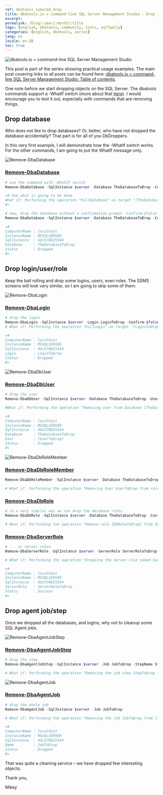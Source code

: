```yaml
---
ref: dbatools_ssmscmd_drop
title: dbatools.io = command-line SQL Server Management Studio - Drop it
excerpt: 
permalink: /blog/:year/:month/:title
tags: [english, dbatools, community, tools, sqlfamily]
categories: [english, dbatools, series]
lang: en
locale: en-GB
toc: true
---
```


![dbatools.io = command-line SQL Server Management Studio](dbatools_ssmscmd.png)

This post is part of the series showing practical usage examples. The main post covering links to all posts can be found here: [dbatools.io = command-line SQL Server Management Studio: Table of contents](https://www.bronowski.it/blog/2020/06/dbatools-io-command-line-sql-server-management-studio-table-of-contents/).

One note before we start dropping objects on the SQL Server. The dbatools commands support a -WhatIf switch (more about that [here](https://docs.microsoft.com/en-us/exchange/whatif-confirm-and-validateonly-switches-exchange-2013-help)). I would encourage you to test it out, especially with commands that are removing things.

## Drop database

Who does not like to drop databases? Or, better, who have not dropped the database accidentally? That part is for all of you DbDroppers.

In this very first example, I will demonstrate how the -WhatIf switch works. For the other commands, I am going to put the WhatIf message only.

![Remove-DbaDatabase](dbatools_ssmscmd_0401_db.png)

### [Remove-DbaDatabase](https://docs.dbatools.io/#Remove-DbaDatabase)

```powershell
# use the command with -WhatIf switch
Remove-DbaDatabase -SqlInstance $server -Database TheDatabaseToDrop -Confirm:$false -WhatIf

<# See what is going to be done
What if: Performing the operation "KillDatabase" on target "[TheDatabaseToDrop] on [localhost,1433]".
#>

# now, drop the database without a confirmation prompt -Confirm:$false
Remove-DbaDatabase -SqlInstance $server -Database TheDatabaseToDrop -Confirm:$false

<#
ComputerName : localhost
InstanceName : MSSQLSERVER
SqlInstance  : 4dc570825344
Database     : TheDatabaseToDrop
Status       : Dropped
#>
```

## Drop login/user/role

Keep the ball rolling and drop some logins, users, even roles. The SSMS screens will look very similar, so I am going to skip some of them.

![Remove-DbaLogin](dbatools_ssmscmd_0402_login.png)

### [Remove-DbaLogin](https://docs.dbatools.io/#Remove-DbaLogin)

```powershell
# drop the login
Remove-DbaLogin -SqlInstance $server -Login LoginToDrop -Confirm:$false 
# What if: Performing the operation "KillLogin" on target "[LoginToDrop] on [localhost,1433]".

<#
ComputerName : localhost
InstanceName : MSSQLSERVER
SqlInstance  : 4dc570825344
Login        : LoginToDrop
Status       : Dropped
#>
```

![Remove-DbaDbUser](dbatools_ssmscmd_0403_dbuser.png)

### [Remove-DbaDbUser](https://docs.dbatools.io/#Remove-DbaDbUser)

```powershell
# drop the user
Remove-DbaDbUser -SqlInstance $server -Database TheDatabaseToDrop -User UserToDrop

#What if: Performing the operation "Removing user from Database [TheDatabaseToDrop]" on target "[UserToDrop]".

<#
ComputerName : localhost
InstanceName : MSSQLSERVER
SqlInstance  : 4dc570825344
Database     : TheDatabaseToDrop
User         : [UserToDrop]
Status       : Dropped
#>
```

![Remove-DbaDbRoleMember](dbatools_ssmscmd_0404_dbrolemember.png)

### [Remove-DbaDbRoleMember](https://docs.dbatools.io/#Remove-DbaDbRoleMember)

```powershell
Remove-DbaDbRoleMember -SqlInstance $server -Database TheDatabaseToDrop -User UserToDrop -Role db_owner

# What if: Performing the operation "Removing User UserToDrop from role: [db_owner] in database [TheDatabaseToDrop]" on target "[localhost,1433]".
```

### [Remove-DbaDbRole](https://docs.dbatools.io/#Remove-DbaDbRole)

```powershell
# in a very similar way we can drop the database roles
Remove-DbaDbRole -SqlInstance $server -Database TheDatabaseToDrop -Confirm:$false

# What if: Performing the operation "Remove role [DbRoleToDrop] from database [TheDatabaseToDrop]" on target "[localhost,1433]".
```

### [Remove-DbaServerRole](https://docs.dbatools.io/#Remove-DbaServerRole)

```powershell
# ... or server roles
Remove-DbaServerRole -SqlInstance $server -ServerRole ServerRoleToDrop -Confirm:$false

# What if: Performing the operation "Dropping the server-role named ServerRoleToDrop on " on target "".

<#
ComputerName : localhost
InstanceName : MSSQLSERVER
SqlInstance  : 4dc570825344
ServerRole   : ServerRoleToDrop
Status       : Success
#>
```

## Drop agent job/step

Once we dropped all the databases, and logins, why not to cleanup some SQL Agent jobs.

![Remove-DbaAgentJobStep](dbatools_ssmscmd_0405_jobstep.png)

### [Remove-DbaAgentJobStep](https://docs.dbatools.io/#Remove-DbaAgentJobStep)

```powershell
# drop the step
Remove-DbaAgentJobStep -SqlInstance $server -Job JobToDrop -StepName StepToDrop

# What if: Performing the operation "Removing the job step StepToDrop for job JobToDrop" on target "localhost,1433".
```

![Remove-DbaAgentJob](dbatools_ssmscmd_0406_job.png)

### [Remove-DbaAgentJob](https://docs.dbatools.io/#Remove-DbaAgentJob)

```powershell
# drop the whole job
Remove-DbaAgentJob -SqlInstance $server -Job JobToDrop

# What if: Performing the operation "Removing the job JobToDrop from [localhost,1433]" on target "localhost,1433".

<#
ComputerName : localhost
InstanceName : MSSQLSERVER
SqlInstance  : 4dc570825344
Name         : JobToDrop
Status       : Dropped
#>
```

That was quite a cleaning service – we have dropped few interesting objects.

Thank you,

Mikey
